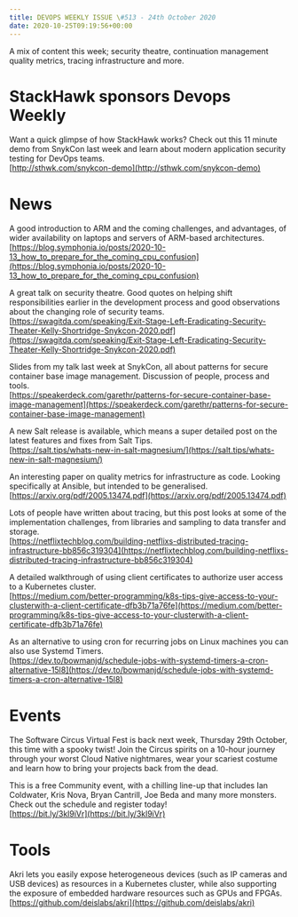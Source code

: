 ```yaml
---
title: DEVOPS WEEKLY ISSUE \#513 - 24th October 2020 
date: 2020-10-25T09:19:56+00:00
---
```


A mix of content this week; security theatre, continuation management quality metrics, tracing infrastructure and more.


StackHawk sponsors Devops Weekly
============================

Want a quick glimpse of how StackHawk works? Check out this 11 minute demo from SnykCon last week and learn about modern application security testing for DevOps teams.
<br>[http://sthwk.com/snykcon-demo](http://sthwk.com/snykcon-demo)


News
====

A good introduction to ARM and the coming challenges, and advantages, of wider availability on laptops and servers of ARM-based architectures.
<br>[https://blog.symphonia.io/posts/2020-10-13_how_to_prepare_for_the_coming_cpu_confusion](https://blog.symphonia.io/posts/2020-10-13_how_to_prepare_for_the_coming_cpu_confusion)


A great talk on security theatre. Good quotes on helping shift responsibilities earlier in the development process and good observations about the changing role of security teams.
<br>[https://swagitda.com/speaking/Exit-Stage-Left-Eradicating-Security-Theater-Kelly-Shortridge-Snykcon-2020.pdf](https://swagitda.com/speaking/Exit-Stage-Left-Eradicating-Security-Theater-Kelly-Shortridge-Snykcon-2020.pdf)


Slides from my talk last week at SnykCon, all about patterns for secure container base image management. Discussion of people, process and tools.
<br>[https://speakerdeck.com/garethr/patterns-for-secure-container-base-image-management](https://speakerdeck.com/garethr/patterns-for-secure-container-base-image-management)


A new Salt release is available, which means a super detailed post on the latest features and fixes from Salt Tips.
<br>[https://salt.tips/whats-new-in-salt-magnesium/](https://salt.tips/whats-new-in-salt-magnesium/)


An interesting paper on quality metrics for infrastructure as code. Looking specifically at Ansible, but intended to be generalised.
<br>[https://arxiv.org/pdf/2005.13474.pdf](https://arxiv.org/pdf/2005.13474.pdf)


Lots of people have written about tracing, but this post looks at some of the implementation challenges, from libraries and sampling to data transfer and storage.
<br>[https://netflixtechblog.com/building-netflixs-distributed-tracing-infrastructure-bb856c319304](https://netflixtechblog.com/building-netflixs-distributed-tracing-infrastructure-bb856c319304)


A detailed walkthrough of using client certificates to authorize user access to a Kubernetes cluster.
<br>[https://medium.com/better-programming/k8s-tips-give-access-to-your-clusterwith-a-client-certificate-dfb3b71a76fe](https://medium.com/better-programming/k8s-tips-give-access-to-your-clusterwith-a-client-certificate-dfb3b71a76fe)


As an alternative to using cron for recurring jobs on Linux machines you can also use Systemd Timers.
<br>[https://dev.to/bowmanjd/schedule-jobs-with-systemd-timers-a-cron-alternative-15l8](https://dev.to/bowmanjd/schedule-jobs-with-systemd-timers-a-cron-alternative-15l8)


Events
=======

The Software Circus Virtual Fest is back next week, Thursday 29th October, this time with a spooky twist! Join the Circus spirits on a 10-hour journey through your worst Cloud Native nightmares, wear your scariest costume and learn how to bring your projects back from the dead.

This is a free Community event, with a chilling line-up that includes Ian Coldwater, Kris Nova, Bryan Cantrill, Joe Beda and many more monsters. Check out the schedule and register today!
<br>[https://bit.ly/3kl9iVr](https://bit.ly/3kl9iVr)


Tools
=====

Akri lets you easily expose heterogeneous devices (such as IP cameras and USB devices) as resources in a Kubernetes cluster, while also supporting the exposure of embedded hardware resources such as GPUs and FPGAs.
<br>[https://github.com/deislabs/akri](https://github.com/deislabs/akri)




